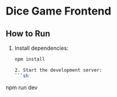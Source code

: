 # Dice Game Frontend

## How to Run

1. Install dependencies:
   ```sh
   npm install

   2. Start the development server:
   ```sh
npm run dev
